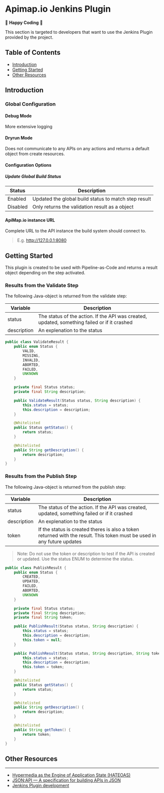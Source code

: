 Apimap.io Jenkins Plugin
=====

🥳 **Happy Coding** 🥳

This section is targeted to developers that want to use the Jenkins Plugin provided by the project.

## Table of Contents

* [Introduction](#introduction)
* [Getting Started](#getting-started)
* [Other Resources](#other-resources)

## Introduction

### Global Configuration

#### Debug Mode

More extensive logging

#### Dryrun Mode

Does not communicate to any APIs on any actions and returns a default object from create resources.

#### Configuration Options

##### Update Global Build Status

| Status          | Description                                          |
|-----------------|------------------------------------------------------|
| Enabled         | Updated the global build status to match step result |
| Disabled        | Only returns the validation result as a object       |

#### ApiMap.io instance URL

Complete URL to the API instance the build system should connect to. 

> E.g. http://127.0.0.1:8080

## Getting Started

This plugin is created to be used with Pipeline-as-Code and returns a result object depending on the step activated.

### Results from the Validate Step

The following Java-object is returned from the validate step:

| Variable | Description                                                                                  |
|----------|----------------------------------------------------------------------------------------------|
| status      | The status of the action. If the API was created, updated, something failed or if it crashed |
| description | An explenation to the status |

```java
public class ValidateResult {
    public enum Status {
        VALID,
        MISSING,
        INVALID,
        ABORTED,
        FAILED,
        UNKNOWN
    }

    private final Status status;
    private final String description;

    public ValidateResult(Status status, String description) {
        this.status = status;
        this.description = description;
    }

    @Whitelisted
    public Status getStatus() {
        return status;
    }

    @Whitelisted
    public String getDescription() {
        return description;
    }
}
```

### Results from the Publish Step

The following Java-object is returned from the publish step:

| Variable    | Description                                                                                  |
|-------------|----------------------------------------------------------------------------------------------|
| status      | The status of the action. If the API was created, updated, something failed or if it crashed |
| description | An explenation to the status |
| token       | If the status is created theres is also a token returned with the result. This token must be used in any future updates|

> Note: Do not use the token or description to test if the API is created or updated. Use the status ENUM to determine the status.

```java
public class PublishResult {
    public enum Status {
        CREATED,
        UPDATED,
        FAILED,
        ABORTED,
        UNKNOWN
    }

    private final Status status;
    private final String description;
    private final String token;

    public PublishResult(Status status, String description) {
        this.status = status;
        this.description = description;
        this.token = null;
    }

    public PublishResult(Status status, String description, String token) {
        this.status = status;
        this.description = description;
        this.token = token;
    }

    @Whitelisted
    public Status getStatus() {
        return status;
    }

    @Whitelisted
    public String getDescription() {
        return description;
    }

    @Whitelisted
    public String getToken() {
        return token;
    }
}
```

## Other Resources
___

- [Hypermedia as the Engine of Application State (HATEOAS) ](https://en.wikipedia.org/wiki/HATEOAS)
- [JSON:API — A specification for building APIs in JSON](https://jsonapi.org/)
- [Jenkins Plugin development](https://www.jenkins.io/doc/developer/plugin-development/)

